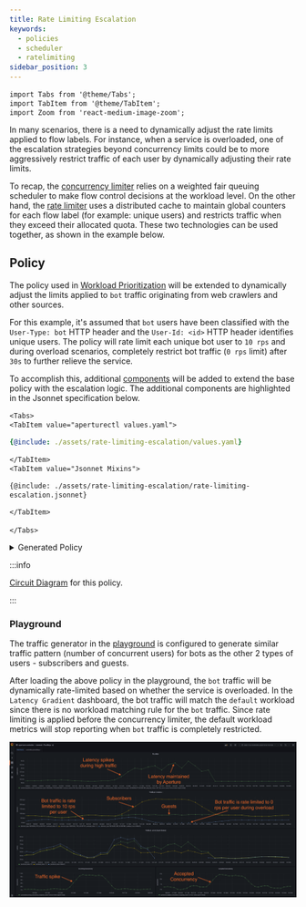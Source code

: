 ```yaml
---
title: Rate Limiting Escalation
keywords:
  - policies
  - scheduler
  - ratelimiting
sidebar_position: 3
---
```


```mdx-code-block
import Tabs from '@theme/Tabs';
import TabItem from '@theme/TabItem';
import Zoom from 'react-medium-image-zoom';
```

In many scenarios, there is a need to dynamically adjust the rate limits applied
to flow labels. For instance, when a service is overloaded, one of the
escalation strategies beyond concurrency limits could be to more aggressively
restrict traffic of each user by dynamically adjusting their rate limits.

To recap, the
[concurrency limiter](/concepts/flow-control/components/concurrency-limiter.md)
relies on a weighted fair queuing scheduler to make flow control decisions at
the workload level. On the other hand, the
[rate limiter](/concepts/flow-control/components/rate-limiter.md) uses a
distributed cache to maintain global counters for each flow label (for example:
unique users) and restricts traffic when they exceed their allocated quota.
These two technologies can be used together, as shown in the example below.

## Policy

The policy used in
[Workload Prioritization](../concurrency-limiting/workload-prioritization.md)
will be extended to dynamically adjust the limits applied to `bot` traffic
originating from web crawlers and other sources.

For this example, it's assumed that `bot` users have been classified with the
`User-Type: bot` HTTP header and the `User-Id: <id>` HTTP header identifies
unique users. The policy will rate limit each unique bot user to `10 rps` and
during overload scenarios, completely restrict bot traffic (`0 rps` limit) after
`30s` to further relieve the service.

To accomplish this, additional
[components](/concepts/policy/circuit.md#components) will be added to extend the
base policy with the escalation logic. The additional components are highlighted
in the Jsonnet specification below.

```mdx-code-block
<Tabs>
<TabItem value="aperturectl values.yaml">
```

```yaml
{@include: ./assets/rate-limiting-escalation/values.yaml}
```

```mdx-code-block
</TabItem>
<TabItem value="Jsonnet Mixins">
```

```jsonnet
{@include: ./assets/rate-limiting-escalation/rate-limiting-escalation.jsonnet}
```

```mdx-code-block
</TabItem>

</Tabs>
```

<details><summary>Generated Policy</summary>
<p>

```yaml
{@include: ./assets/rate-limiting-escalation/rate-limiting-escalation.yaml}
```

</p>
</details>

:::info

[Circuit Diagram](./assets/rate-limiting-escalation/rate-limiting-escalation.mmd.svg)
for this policy.

:::

### Playground

The traffic generator in the [playground](/get-started/playground/playground.md)
is configured to generate similar traffic pattern (number of concurrent users)
for bots as the other 2 types of users - subscribers and guests.

After loading the above policy in the playground, the `bot` traffic will be
dynamically rate-limited based on whether the service is overloaded. In the
`Latency Gradient` dashboard, the bot traffic will match the `default` workload
since there is no workload matching rule for the `bot` traffic. Since rate
limiting is applied before the concurrency limiter, the default workload metrics
will stop reporting when `bot` traffic is completely restricted.

<Zoom>

![Rate Limiting Escalation](./assets/rate-limiting-escalation/rate-limiting-escalation-playground.png)

</Zoom>
